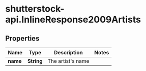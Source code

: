 # shutterstock-api.InlineResponse2009Artists

## Properties
Name | Type | Description | Notes
------------ | ------------- | ------------- | -------------
**name** | **String** | The artist's name | 


